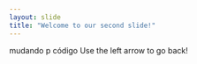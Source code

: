 ```yaml
---
layout: slide
title: "Welcome to our second slide!"
---
```

mudando p código
Use the left arrow to go back!

